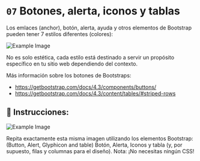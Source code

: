 # `07` Botones, alerta, iconos y tablas

Los emlaces (anchor), botón, alerta, ayuda y otros elementos de Bootstrap pueden tener 7 estilos diferentes (colores):

![Example Image](https://github.com/4GeeksAcademy/bootstrap-exercises-tutorial/blob/master/.learn/assets/1509928954908_13250fe20b6f2ee9e37d18053e1a56fa.png?raw=true)


No es solo estética, cada estilo está destinado a servir un propósito específico en tu sitio web dependiendo del contexto.

Más información sobre los botones de Bootstraps:
- https://getbootstrap.com/docs/4.3/components/buttons/
- https://getbootstrap.com/docs/4.3/content/tables/#striped-rows

## 📝 Instrucciones:

![Example Image](https://github.com/4GeeksAcademy/bootstrap-exercises-tutorial/blob/master/.learn/assets/1509928996281_e5796b115653b0ecb1028ad585b7ff8b.png?raw=true)

Repita exactamente esta misma imagen utilizando los elementos Bootstrap: (Button, Alert, Glyphicon and table) Botón, Alerta, Iconos y tabla (y, por supuesto, filas y columnas para el diseño).
Nota: ¡No necesitas ningún CSS!

